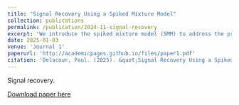 ```yaml
---
title: "Signal Recovery Using a Spiked Mixture Model"
collection: publications
permalink: /publication/2024-11-signal-recovery
excerpt: 'We introduce the spiked mixture model (SMM) to address the problem of estimating a set of signals from many randomly scaled and noisy observations'
date: 2025-01-03
venue: 'Journal 1'
paperurl: 'http://academicpages.github.io/files/paper1.pdf'
citation: 'Delacour, Paul. (2025). &quot;Signal Recovery Using a Spiked Mixture Model.&quot; <i>Journal 1</i>. 1(1).'
---
```

Signal recovery.

[Download paper here](http://academicpages.github.io/files/paper1.pdf)

<!--
Recommended citation: Delacour, Paul. (2024). "Paper Title Number 1." <i>Journal 1</i>. 1(1).
-->

